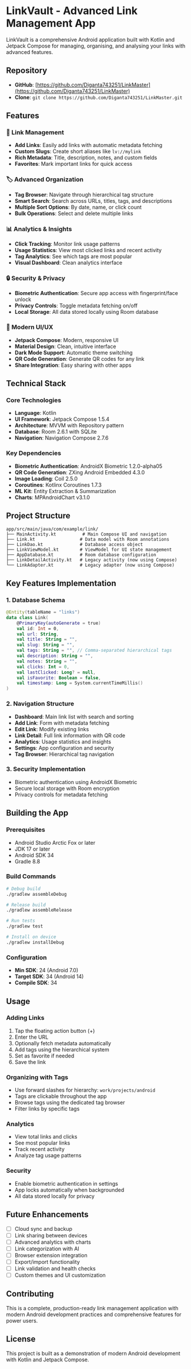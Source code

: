 # LinkVault - Advanced Link Management App

LinkVault is a comprehensive Android application built with Kotlin and Jetpack Compose for managing, organising, and analysing your links with advanced features.

## Repository
- **GitHub**: [https://github.com/Diganta743251/LinkMaster](https://github.com/Diganta743251/LinkMaster)
- **Clone**: `git clone https://github.com/Diganta743251/LinkMaster.git`

## Features

### 🔗 Link Management
- **Add Links**: Easily add links with automatic metadata fetching
- **Custom Slugs**: Create short aliases like `lv://mylink`
- **Rich Metadata**: Title, description, notes, and custom fields
- **Favorites**: Mark important links for quick access

### 🏷️ Advanced Organization
- **Tag Browser**: Navigate through hierarchical tag structure
- **Smart Search**: Search across URLs, titles, tags, and descriptions
- **Multiple Sort Options**: By date, name, or click count
- **Bulk Operations**: Select and delete multiple links

### 📊 Analytics & Insights
- **Click Tracking**: Monitor link usage patterns
- **Usage Statistics**: View most clicked links and recent activity
- **Tag Analytics**: See which tags are most popular
- **Visual Dashboard**: Clean analytics interface

### 🔒 Security & Privacy
- **Biometric Authentication**: Secure app access with fingerprint/face unlock
- **Privacy Controls**: Toggle metadata fetching on/off
- **Local Storage**: All data stored locally using Room database

### 🎨 Modern UI/UX
- **Jetpack Compose**: Modern, responsive UI
- **Material Design**: Clean, intuitive interface
- **Dark Mode Support**: Automatic theme switching
- **QR Code Generation**: Generate QR codes for any link
- **Share Integration**: Easy sharing with other apps

## Technical Stack

### Core Technologies
- **Language**: Kotlin
- **UI Framework**: Jetpack Compose 1.5.4
- **Architecture**: MVVM with Repository pattern
- **Database**: Room 2.6.1 with SQLite
- **Navigation**: Navigation Compose 2.7.6

### Key Dependencies
- **Biometric Authentication**: AndroidX Biometric 1.2.0-alpha05
- **QR Code Generation**: ZXing Android Embedded 4.3.0
- **Image Loading**: Coil 2.5.0
- **Coroutines**: Kotlinx Coroutines 1.7.3
- **ML Kit**: Entity Extraction & Summarization
- **Charts**: MPAndroidChart v3.1.0

## Project Structure

```
app/src/main/java/com/example/link/
├── MainActivity.kt          # Main Compose UI and navigation
├── Link.kt                 # Data model with Room annotations
├── LinkDao.kt              # Database access object
├── LinkViewModel.kt        # ViewModel for UI state management
├── AppDatabase.kt          # Room database configuration
├── LinkDetailActivity.kt   # Legacy activity (now using Compose)
└── LinkAdapter.kt          # Legacy adapter (now using Compose)
```

## Key Features Implementation

### 1. Database Schema
```kotlin
@Entity(tableName = "links")
data class Link(
    @PrimaryKey(autoGenerate = true)
    val id: Int = 0,
    val url: String,
    val title: String = "",
    val slug: String = "",
    val tags: String = "", // Comma-separated hierarchical tags
    val description: String = "",
    val notes: String = "",
    val clicks: Int = 0,
    val lastClicked: Long? = null,
    val isFavorite: Boolean = false,
    val timestamp: Long = System.currentTimeMillis()
)
```

### 2. Navigation Structure
- **Dashboard**: Main link list with search and sorting
- **Add Link**: Form with metadata fetching
- **Edit Link**: Modify existing links
- **Link Detail**: Full link information with QR code
- **Analytics**: Usage statistics and insights
- **Settings**: App configuration and security
- **Tag Browser**: Hierarchical tag navigation

### 3. Security Implementation
- Biometric authentication using AndroidX Biometric
- Secure local storage with Room encryption
- Privacy controls for metadata fetching

## Building the App

### Prerequisites
- Android Studio Arctic Fox or later
- JDK 17 or later
- Android SDK 34
- Gradle 8.8

### Build Commands
```bash
# Debug build
./gradlew assembleDebug

# Release build
./gradlew assembleRelease

# Run tests
./gradlew test

# Install on device
./gradlew installDebug
```

### Configuration
- **Min SDK**: 24 (Android 7.0)
- **Target SDK**: 34 (Android 14)
- **Compile SDK**: 34

## Usage

### Adding Links
1. Tap the floating action button (+)
2. Enter the URL
3. Optionally fetch metadata automatically
4. Add tags using the hierarchical system
5. Set as favorite if needed
6. Save the link

### Organizing with Tags
- Use forward slashes for hierarchy: `work/projects/android`
- Tags are clickable throughout the app
- Browse tags using the dedicated tag browser
- Filter links by specific tags

### Analytics
- View total links and clicks
- See most popular links
- Track recent activity
- Analyze tag usage patterns

### Security
- Enable biometric authentication in settings
- App locks automatically when backgrounded
- All data stored locally for privacy

## Future Enhancements

- [ ] Cloud sync and backup
- [ ] Link sharing between devices
- [ ] Advanced analytics with charts
- [ ] Link categorization with AI
- [ ] Browser extension integration
- [ ] Export/import functionality
- [ ] Link validation and health checks
- [ ] Custom themes and UI customization

## Contributing

This is a complete, production-ready link management application with modern Android development practices and comprehensive features for power users.

## License

This project is built as a demonstration of modern Android development with Kotlin and Jetpack Compose.